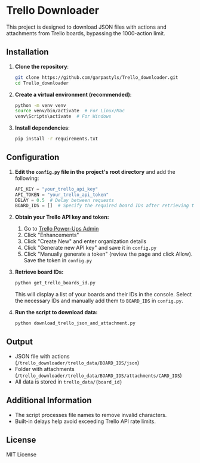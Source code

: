 # Trello Downloader

This project is designed to download JSON files with actions and attachments from Trello boards, bypassing the 1000-action limit.

## Installation

1. **Clone the repository**:
   ```bash
   git clone https://github.com/garpastyls/Trello_downloader.git
   cd Trello_downloader
   ```

2. **Create a virtual environment (recommended)**:
   ```bash
   python -m venv venv
   source venv/bin/activate  # For Linux/Mac
   venv\Scripts\activate  # For Windows
   ```

3. **Install dependencies**:
   ```bash
   pip install -r requirements.txt
   ```

## Configuration

1. **Edit the `config.py` file in the project's root directory** and add the following:
   ```python
   API_KEY = "your_trello_api_key"
   API_TOKEN = "your_trello_api_token"
   DELAY = 0.5  # Delay between requests
   BOARD_IDS = []  # Specify the required board IDs after retrieving them
   ```

2. **Obtain your Trello API key and token:**
   1. Go to [Trello Power-Ups Admin](https://trello.com/power-ups/admin)
   2. Click "Enhancements"
   3. Click "Create New" and enter organization details
   4. Click "Generate new API key" and save it in `config.py`
   5. Click "Manually generate a token" (review the page and click Allow). Save the token in `config.py`

3. **Retrieve board IDs:**
   ```bash
   python get_trello_boards_id.py
   ```
   This will display a list of your boards and their IDs in the console. Select the necessary IDs and manually add them to `BOARD_IDS` in `config.py`.

4. **Run the script to download data:**
   ```bash
   python download_trello_json_and_attachment.py
   ```

## Output
   - JSON file with actions (`/trello_downloader/trello_data/BOARD_IDS/json`)
   - Folder with attachments (`/trello_downloader/trello_data/BOARD_IDS/attachments/CARD_IDS`)
   - All data is stored in `trello_data/{board_id}`

## Additional Information
- The script processes file names to remove invalid characters.
- Built-in delays help avoid exceeding Trello API rate limits.

## License
MIT License

